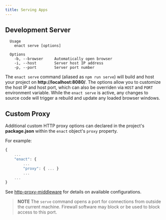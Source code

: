 ```yaml
---
title: Serving Apps
---
```

## Development Server
```
  Usage
    enact serve [options]

  Options
    -b, --browser     Automatically open browser
    -i, --host        Server host IP address
    -p, --port        Server port number
```
The `enact serve` command (aliased as `npm run serve`) will build and host your project on **http://localhost:8080/**. The options allow you to customize the host IP and host port, which can also be overriden via `HOST` and `PORT` environment variable. While the `enact serve` is active, any changes to source code will trigger a rebuild and update any loaded browser windows.

## Custom Proxy
Additional custom HTTP proxy options can declared in the project's **package.json** within the `enact` object's `proxy` property. 

For example:
```js
{
	...
	"enact": {
		...
		"proxy": { ... }
		...
	...
} 
```
See [http-proxy-middleware](https://github.com/chimurai/http-proxy-middleware) for details on available configurations.

> **NOTE** The `serve` command opens a port for connections from outside the current machine. Firewall software may block or be used to block access to this port.
